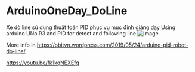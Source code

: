 # ArduinoOneDay_DoLine
 Xe dò line sử dụng thuật toán PID phục vụ mục đính giảng dạy 
 Using arduino UNo R3 and PID for detect and following line
 ![image](https://user-images.githubusercontent.com/43460353/204750605-e0578780-5666-4e7a-9ab8-d9c8f23d1070.png)

More info in https://obitvn.wordpress.com/2019/05/24/arduino-pid-robot-do-line/

 https://youtu.be/fk1kqNEXEfg
 
